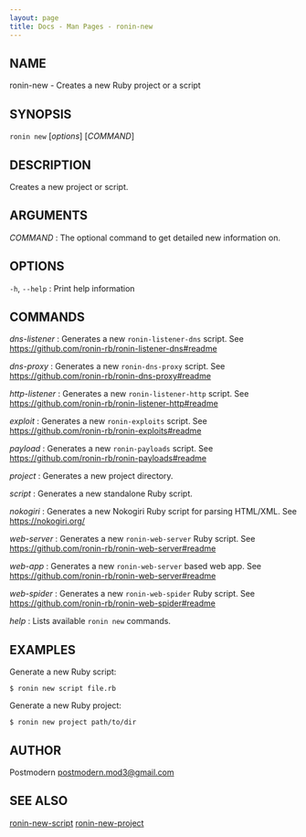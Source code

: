 ```yaml
---
layout: page
title: Docs - Man Pages - ronin-new
---
```


## NAME

ronin-new - Creates a new Ruby project or a script

## SYNOPSIS

`ronin new` [*options*] [*COMMAND*]

## DESCRIPTION

Creates a new project or script.

## ARGUMENTS

*COMMAND*
: The optional command to get detailed new information on.

## OPTIONS

`-h`, `--help`
: Print help information

## COMMANDS

*dns-listener*
: Generates a new `ronin-listener-dns` script.
  See https://github.com/ronin-rb/ronin-listener-dns#readme

*dns-proxy*
: Generates a new `ronin-dns-proxy` script.
  See https://github.com/ronin-rb/ronin-dns-proxy#readme

*http-listener*
: Generates a new `ronin-listener-http` script.
  See https://github.com/ronin-rb/ronin-listener-http#readme

*exploit*
: Generates a new `ronin-exploits` script.
  See https://github.com/ronin-rb/ronin-exploits#readme

*payload*
: Generates a new `ronin-payloads` script.
  See https://github.com/ronin-rb/ronin-payloads#readme

*project*
: Generates a new project directory.

*script*
: Generates a new standalone Ruby script.

*nokogiri*
: Generates a new Nokogiri Ruby script for parsing HTML/XML.
  See https://nokogiri.org/

*web-server*
: Generates a new `ronin-web-server` Ruby script.
  See https://github.com/ronin-rb/ronin-web-server#readme

*web-app*
: Generates a new `ronin-web-server` based web app.
  See https://github.com/ronin-rb/ronin-web-server#readme

*web-spider*
: Generates a new `ronin-web-spider` Ruby script.
  See https://github.com/ronin-rb/ronin-web-spider#readme

*help*
: Lists available `ronin new` commands.

## EXAMPLES

Generate a new Ruby script:

    $ ronin new script file.rb

Generate a new Ruby project:

    $ ronin new project path/to/dir

## AUTHOR

Postmodern <postmodern.mod3@gmail.com>

## SEE ALSO

[ronin-new-script](ronin-new-script.1.html) [ronin-new-project](ronin-new-project.1.html)

